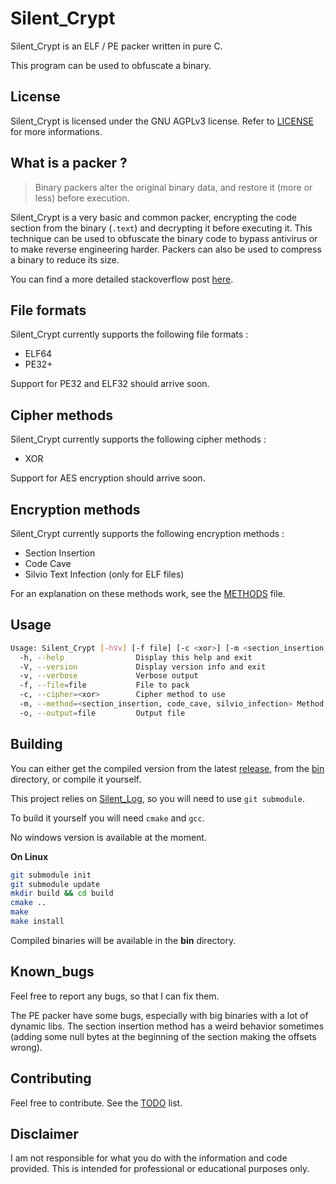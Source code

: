 # Silent_Crypt

Silent_Crypt is an ELF / PE packer written in pure C.

This program can be used to obfuscate a binary.

## License

Silent_Crypt is licensed under the GNU AGPLv3 license. Refer to [LICENSE](https://github.com/SilentVoid13/Silent_Crypt/blob/master/LICENSE.txt) for more informations.

## What is a packer ?

> Binary packers alter the original binary data, and restore it (more or less) before execution.

Silent_Crypt is a very basic and common packer, encrypting the code section from the binary (`.text`) and decrypting it before executing it. This technique can be used to obfuscate the binary code to bypass antivirus or to make reverse engineering harder. Packers can also be used to compress a binary to reduce its size.

You can find a more detailed stackoverflow post [here](https://reverseengineering.stackexchange.com/questions/1779/what-are-the-different-types-of-packers).

## File formats

Silent_Crypt currently supports the following file formats :

- ELF64
- PE32+

Support for PE32 and ELF32 should arrive soon.

## Cipher methods

Silent_Crypt currently supports the following cipher methods :

- XOR

Support for AES encryption should arrive soon.

## Encryption methods

Silent_Crypt currently supports the following encryption methods :

- Section Insertion
- Code Cave
- Silvio Text Infection (only for ELF files)

For an explanation on these methods work, see the [METHODS](https://github.com/SilentVoid13/Silent_Crypt/blob/master/METHODS.md) file.

## Usage

```bash
Usage: Silent_Crypt [-hVv] [-f file] [-c <xor>] [-m <section_insertion, code_cave, silvio_infection>] [-o file]
  -h, --help                Display this help and exit
  -V, --version             Display version info and exit
  -v, --verbose             Verbose output
  -f, --file=file           File to pack
  -c, --cipher=<xor>        Cipher method to use
  -m, --method=<section_insertion, code_cave, silvio_infection> Method to pack the binary
  -o, --output=file         Output file
```

## Building

You can either get the compiled version from the latest [release](https://github.com/SilentVoid13/Silent_Crypt/releases), from the [bin](https://github.com/SilentVoid13/Silent_Crypt/tree/master/bin) directory, or compile it yourself.

This project relies on [Silent_Log](https://github.com/SilentVoid13/Silent_Log), so you will need to use `git submodule`.

To build it yourself you will need `cmake` and `gcc`.

No windows version is available at the moment.

**On Linux**

```bash
git submodule init
git submodule update
mkdir build && cd build
cmake ..
make
make install
```

Compiled binaries will be available in the **bin** directory.

## Known_bugs

Feel free to report any bugs, so that I can fix them.

The PE packer have some bugs, especially with big binaries with a lot of dynamic libs. The section insertion method has a weird behavior sometimes (adding some null bytes at the beginning of the section making the offsets wrong).

## Contributing

Feel free to contribute. See the [TODO](https://github.com/SilentVoid13/Silent_Crypt/blob/master/TODO.md) list.

## Disclaimer

I am not responsible for what you do with the information and code  provided. This is intended for professional or educational purposes  only.